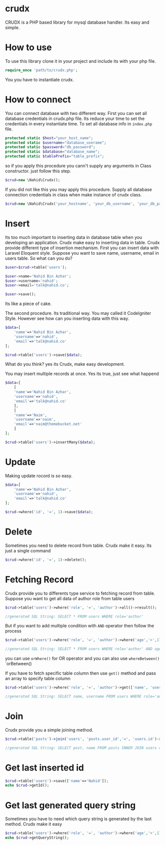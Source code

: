 # crudx

CRUDX is a PHP based library for mysql database handler. Its easy and simple. 


# How to use

To use this library clone it in your project and include its with your php file.

```php
require_once 'path/to/crudx.php';
```

You you have to instantiate crudx.

# How to connect 

You can connect database with two different way. First you can set all database credentials in crudx.php file. Its reduce your time to set the credentials in every instantiate time. To set all database info in `index.php` file.

```php
protected static $host="your_host_name";
protected static $username="database_userame";
protected static $password="db_password";
protected static $database="database_name";
protected static $tablePrefix="table_prefix";
```

so if you apply this procedure you cann't supply any arguments in Class constructor. just follow this step.

```php
$crud=new \Nahid\Crudx();
```

If you did not like this you may apply this procedure. Supply all database connection credentials in class when make instance of crudx class.

```php
$crud=new \Nahid\Crudx('your_hostname', 'your_db_username', 'your_db_password', 'your_database_name');
```

# Insert 

Its too much important to inserting data in database table when you developing an application. Crudx make easy to inserting data in table. Crudx provide different type of insertion mechanism. First you can insert data with Laravel Eloquent style. Suppose you want to save name, username, email in users table. So what can you do?

```php
$user=$crud->table('users');

$user->name='Nahid Bin Azhar';
$user->username='nahid';
$user->email='talk@nahid.co';

$user->save();
``` 

Its like a piece of cake.

The second procedure. Its traditional way. You may called it CodeIgniter Style. However see how can you inserting data with this way.

```php
$data=[
	'name'=>'Nahid Bin Azhar',
	'username'=>'nahid',
	'email'=>'talk@nahid.co'
];

$crud->table('users')->save($data);
```

What do you think? yes its Crudx, make easy development.

You may insert multiple records at once. Yes its true, just see what happend

```php
$data=[
	[
	'name'=>'Nahid Bin Azhar',
	'username'=>'nahid',
	'email'=>'talk@nahid.co'
	],
	[
	'name'=>'Naim',
	'username'=>'naim',
	'email'=>'naim@themebucket.net'
	]
];

$crud->table('users')->insertMany($data);
```

# Update

Making update rocord is so easy. 

```php
$data=[
	'name'=>'Nahid Bin Azhar',
	'username'=>'nahid',
	'email'=>'talk@nahid.co'
];

$crud->where('id', '=', 1)->save($data);
``` 

# Delete

Sometimes you need to delete record from table. Crudx make it easy. Its just a single command

```php
$crud->where('id', '=', 1)->delete();
```

# Fetching Record

Crudx provide you to differents type service to fetching record from table. Suppose you want to get all data of author role from table users

```php
$crud->table('users')->where('role', '=', 'author')->all()->result();

//generated SQL String: SELECT * FROM users WHERE role='author'
```

But if you want to add multiple condition with  `AND` operator then follow the process


```php
$crud->table('users')->where('role', '=', 'author')->where('age','>',17)->all()->result();

//generated SQL String: SELECT * FROM users WHERE role='author' AND age>17
```

you can use `orWhere()` for OR operator and you can also use `whereBetween()` `orBetween()

If you have to fetch specific table column then use `get()` method and pass an array to specify table column


```php
$crud->table('users')->where('role', '=', 'author')->get(['name', 'username'])->result();

//generated SQL String: SELECT name, username FROM users WHERE role='author'
```

# Join

Crudx provide you a simple joining method.

```php
$crud->table('posts')->join('users', 'posts.user_id','=', 'users.id')->get(['post', 'name'])->result();

//generated SQL String: SELECT post, name FROM posts INNER JOIN users on posts.user_id=users.id
```

# Get last inserted id

```php
$crud->table('users')->save(['name'=>'Nahid']);
echo $crud->getId();
```

# Get last generated query string

Sometimes you have to need which query string is generated by the last method. Crudx make it easy

```php
$crud->table('users')->where('role', '=', 'author')->where('age','>',17)->all()->result();
echo $crud->getQueryString();
```







